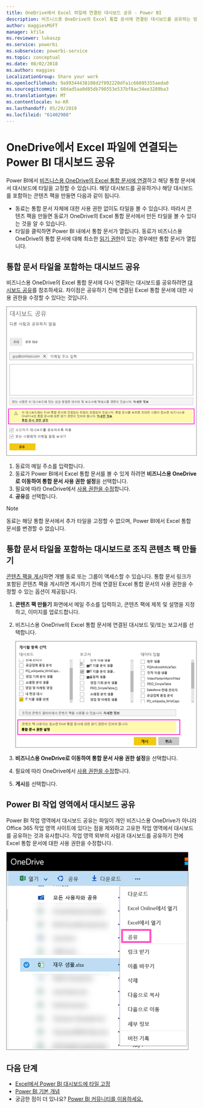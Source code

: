 ```yaml
---
title: OneDrive에서 Excel 파일에 연결된 대시보드 공유 - Power BI
description: 비즈니스용 OneDrive의 Excel 통합 문서에 연결된 대시보드를 공유하는 방법과 해당 통합 문서에 고정된 타일에 대해 알아보세요.
author: maggiesMSFT
manager: kfile
ms.reviewer: lukaszp
ms.service: powerbi
ms.subservice: powerbi-service
ms.topic: conceptual
ms.date: 08/02/2018
ms.author: maggies
LocalizationGroup: Share your work
ms.openlocfilehash: 9a99344438108d2f092220dfa1c66895355aeda0
ms.sourcegitcommit: 60dad5aa0d85db790553e537bf8ac34ee3289ba3
ms.translationtype: MT
ms.contentlocale: ko-KR
ms.lasthandoff: 05/29/2019
ms.locfileid: "61402988"
---
```

# <a name="share-a-power-bi-dashboard-that-links-to-an-excel-file-in-onedrive"></a>OneDrive에서 Excel 파일에 연결되는 Power BI 대시보드 공유
Power BI에서 [비즈니스용 OneDrive의 Excel 통합 문서에 연결](service-excel-workbook-files.md)하고 해당 통합 문서에서 대시보드에 타일을 고정할 수 있습니다. 해당 대시보드를 공유하거나 해당 대시보드를 포함하는 콘텐츠 팩을 만들면 다음과 같이 됩니다.

* 동료는 통합 문서 자체에 대한 사용 권한 없이도 타일을 볼 수 있습니다. 따라서 콘텐츠 팩을 만들면 동료가 OneDrive의 Excel 통합 문서에서 만든 타일을 볼 수 있다는 것을 알 수 있습니다.
* 타일을 클릭하면 Power BI 내에서 통합 문서가 열립니다. 동료가 비즈니스용 OneDrive의 통합 문서에 대해 최소한 [읽기 권한](https://support.office.com/article/Share-documents-or-folders-in-Office-365-1fe37332-0f9a-4719-970e-d2578da4941c)이 있는 경우에만 통합 문서가 열립니다.

## <a name="share-a-dashboard-that-contains-workbook-tiles"></a>통합 문서 타일을 포함하는 대시보드 공유
비즈니스용 OneDrive의 Excel 통합 문서에 다시 연결하는 대시보드를 공유하려면 [대시보드 공유](service-share-dashboards.md)를 참조하세요. 차이점은 공유하기 전에 연결된 Excel 통합 문서에 대한 사용 권한을 수정할 수 있다는 것입니다.

  ![대시보드 공유 대화 상자](media/service-share-dashboard-that-links-to-excel-onedrive/pbi_share_workbk.png)

1. 동료의 메일 주소를 입력합니다.
2. 동료가 Power BI에서 Excel 통합 문서를 볼 수 있게 하려면 **비즈니스용 OneDrive로 이동하여 통합 문서 사용 권한 설정**을 선택합니다.
3. 필요에 따라 OneDrive에서 [사용 권한을 수정](https://support.office.com/article/Share-files-and-folders-and-change-permissions-9fcc2f7d-de0c-4cec-93b0-a82024800c07)합니다.
4. **공유**를 선택합니다.

>[!NOTE]
>동료는 해당 통합 문서에서 추가 타일을 고정할 수 없으며, Power BI에서 Excel 통합 문서를 변경할 수 없습니다.
> 
> 

## <a name="create-an-organizational-content-pack-with-a-dashboard-that-contains-workbook-tiles"></a>통합 문서 타일을 포함하는 대시보드로 조직 콘텐츠 팩 만들기
[콘텐츠 팩을 게시](service-organizational-content-pack-create-and-publish.md)하면 개별 동료 또는 그룹이 액세스할 수 있습니다. 통합 문서 링크가 포함된 콘텐츠 팩을 게시하면 게시하기 전에 연결된 Excel 통합 문서의 사용 권한을 수정할 수 있는 옵션이 제공됩니다.

1. **콘텐츠 팩 만들기** 화면에서 메일 주소를 입력하고, 콘텐츠 팩에 제목 및 설명을 지정하고, 이미지를 업로드합니다.
2. 비즈니스용 OneDrive의 Excel 통합 문서에 연결된 대시보드 및/또는 보고서를 선택합니다.
   
    ![콘텐츠 팩에서 Excel 통합 문서](media/service-share-dashboard-that-links-to-excel-onedrive/pbi_contpack_workbk.png)
3. **비즈니스용 OneDrive로 이동하여 통합 문서 사용 권한 설정**을 선택합니다.
4. 필요에 따라 OneDrive에서 [사용 권한을 수정](https://support.office.com/article/Share-files-and-folders-and-change-permissions-9fcc2f7d-de0c-4cec-93b0-a82024800c07)합니다.
5. **게시**를 선택합니다.

## <a name="share-a-dashboard-from-a-power-bi-workspace"></a>Power BI 작업 영역에서 대시보드 공유
Power BI 작업 영역에서 대시보드 공유는 파일이 개인 비즈니스용 OneDrive가 아니라 Office 365 작업 영역 사이트에 있다는 점을 제외하고 고유한 작업 영역에서 대시보드를 공유하는 것과 유사합니다. 작업 영역 외부의 사람과 대시보드를 공유하기 전에 Excel 통합 문서에 대한 사용 권한을 수정합니다.

![OneDrive에서 공유](media/service-share-dashboard-that-links-to-excel-onedrive/pbi_onedriveshare.png)

## <a name="next-steps"></a>다음 단계
* [Excel에서 Power BI 대시보드에 타일 고정](service-dashboard-pin-tile-from-excel.md)
* [Power BI 기본 개념](consumer/end-user-basic-concepts.md)
* 궁금한 점이 더 있나요? [Power BI 커뮤니티를 이용하세요.](http://community.powerbi.com/)


